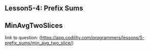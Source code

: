## Lesson5-4: Prefix Sums
## MinAvgTwoSlices
link to question: (https://app.codility.com/programmers/lessons/5-prefix_sums/min_avg_two_slice/)
